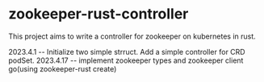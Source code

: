 # zookeeper-rust-controller
This project aims to write a controller for zookeeper on kubernetes in rust.

2023.4.1 -- Initialize two simple strruct. Add a simple controller for CRD podSet.
2023.4.17 -- implement zookeeper types and zookeeper client go(using zookeeper-rust create)
